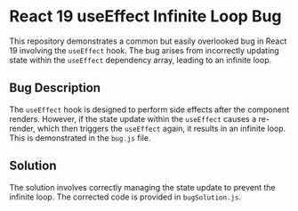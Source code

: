 # React 19 useEffect Infinite Loop Bug

This repository demonstrates a common but easily overlooked bug in React 19 involving the `useEffect` hook. The bug arises from incorrectly updating state within the `useEffect` dependency array, leading to an infinite loop.

## Bug Description
The `useEffect` hook is designed to perform side effects after the component renders.  However, if the state update within the `useEffect` causes a re-render, which then triggers the `useEffect` again, it results in an infinite loop.  This is demonstrated in the `bug.js` file.

## Solution
The solution involves correctly managing the state update to prevent the infinite loop.  The corrected code is provided in `bugSolution.js`.
